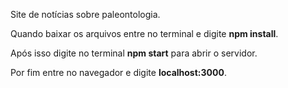 Site de notícias sobre paleontologia.

Quando baixar os arquivos entre no terminal e digite **npm install**.

Após isso digite no terminal **npm start** para abrir o servidor.

Por fim entre no navegador e digite **localhost:3000**.
 
